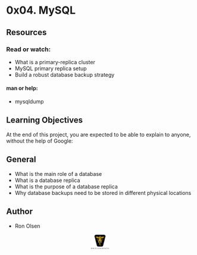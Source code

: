 # 0x04. MySQL

## Resources

### Read or watch:

- What is a primary-replica cluster
- MySQL primary replica setup
- Build a robust database backup strategy

#### man or help:

- mysqldump

## Learning Objectives

At the end of this project, you are expected to be able to explain to anyone, without the help of Google:

## General

- What is the main role of a database
- What is a database replica
- What is the purpose of a database replica
- Why database backups need to be stored in different physical locations

## Author

- Ron Olsen

<p align="center">
<img src="../images/roeHR-01.png" width=10% height=10%>
</p>
